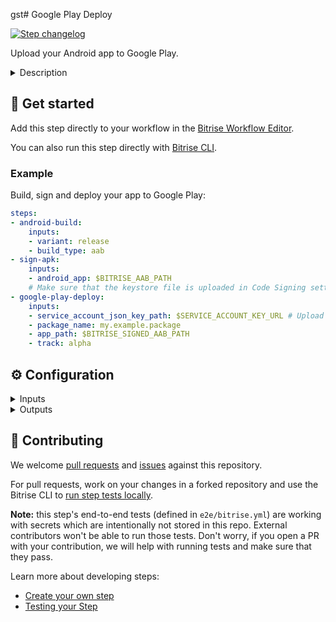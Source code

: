 gst# Google Play Deploy

[![Step changelog](https://shields.io/github/v/release/bitrise-io/steps-google-play-deploy?include_prereleases&label=changelog&color=blueviolet)](https://github.com/bitrise-io/steps-google-play-deploy/releases)

Upload your Android app to Google Play.

<details>
<summary>Description</summary>

The Step uploads your Android app to Google Play. It works with both APK and AAB files.

Please note that in order to successfully use this Step, you must [upload your first APK or AAB file manually](https://support.google.com/googleplay/android-developer/answer/9859152?hl=en&visit_id=637407764704794872-3953166533&rd=1), using Google's own web interface! 
Once you uploaded one APK or AAB of your app to Google Play manually, you can use our Step for all subsequent versions. 

### Configuring the Step

The Step uses Google's API so before attempting to use the Step, you need to [Set up Google API access](https://devcenter.bitrise.io/deploy/android-deploy/deploying-android-apps/#setting-up-google-play-api-access). This includes:
- [Linking your Google Developer Console to an API project](https://developers.google.com/android-publisher/getting_started#linking_your_api_project).
- [Setting up API access using a service account](https://developers.google.com/android-publisher/getting_started#using_a_service_account).
- Granting the necessary access rights to the service account. 
- Upload the service account JSON key to Bitrise and store it in a [Secret Env Var](https://devcenter.bitrise.io/builds/env-vars-secret-env-vars/). 

Due to the way the Google Play Publisher API works, you have to grant at least the following permissions to that service account:
- Edit store listing, pricing & distribution
- Manage Production APKs
- Manage Alpha & Beta APKs
- Manage Alpha & Beta users

Read the full process in our [Deploying Android apps guide](https://devcenter.bitrise.io/deploy/android-deploy/deploying-android-apps/).

To deploy your app with the Step:

1. In the **Service Account JSON key file path**, add the Secret that stores your service account JSON key. 
1. In the **App file path** input, set the path to your APK and/or AAB files. You can add multiple paths here, separated with a newline. 
   In most cases, the default values work well unless you changed the output variable of the Step that build your APK or AAB.
1. In the **Package name**  input, set the package name of your app.  
1. In the **Track** input, add the track to which you want to assign the app. This can be any of the built-in tracks or a custom track of your own.

### Troubleshooting 

If the Step fails, check the following:
- If it's an authentication error, check that your Secret points to the correct file (and that a file is uploaded at all). 
- Make sure your service account has the necessary access rights.
- Check that there's no typo in the package name and that you selected an existing track for the app. 

### Useful links 

- [Google Play Developer API - Getting Started](https://developers.google.com/android-publisher/getting_started)
- [Deploying Android apps](https://devcenter.bitrise.io/deploy/android-deploy/deploying-android-apps/)

### Related Steps 

- [TestFairy Deploy Android](https://www.bitrise.io/integrations/steps/testfairy-deploy-android)
- [AppCenter Android Deploy](https://www.bitrise.io/integrations/steps/appcenter-deploy-android)
- [Appetize.io Deploy](https://www.bitrise.io/integrations/steps/appetize-deploy)
- [Android Sign](https://www.bitrise.io/integrations/steps/sign-apk)
</details>

## 🧩 Get started

Add this step directly to your workflow in the [Bitrise Workflow Editor](https://devcenter.bitrise.io/steps-and-workflows/steps-and-workflows-index/).

You can also run this step directly with [Bitrise CLI](https://github.com/bitrise-io/bitrise).

### Example

Build, sign and deploy your app to Google Play:

```yaml
steps:
- android-build:
    inputs:
    - variant: release
    - build_type: aab
- sign-apk:
    inputs:
    - android_app: $BITRISE_AAB_PATH
    # Make sure that the keystore file is uploaded in Code Signing settings
- google-play-deploy:
    inputs:
    - service_account_json_key_path: $SERVICE_ACCOUNT_KEY_URL # Upload this in Code Signing settings
    - package_name: my.example.package
    - app_path: $BITRISE_SIGNED_AAB_PATH
    - track: alpha
```

## ⚙️ Configuration

<details>
<summary>Inputs</summary>

| Key | Description | Flags | Default |
| --- | --- | --- | --- |
| `service_account_json_key_path` | Path to the service account's JSON key file. It must be a Secret Environment Variable, pointing to either a file uploaded to Bitrise or to a remote download location. | required, sensitive |  |
| `package_name` | Package name of the app. | required |  |
| `app_path` | Path to the app bundle file(s) or APK file(s) to deploy. In the case of [multiple artifacts](https://developer.android.com/google/play/publishing/multiple-apks.html) deploy, you can specify multiple APKs and AABs as a newline (`\n`) or pipe (`\|`) separated list. | required | `$BITRISE_APK_PATH\n$BITRISE_AAB_PATH` |
| `expansionfile_path` | Path to the [expansion file](https://developer.android.com/google/play/expansion-files). Leave empty or provide exactly the same number of paths as in app_path, separated by `\|` character and start each path with the expansion file's type separated by a `:`. (main, patch) Format examples: - `main:/path/to/my/app.obb` - `patch:/path/to/my/app1.obb\|main:/path/to/my/app2.obb\|main:/path/to/my/app3.obb` |  |  |
| `track` | The track to which you want to assign the uploaded app.  Can be one of the built-in tracks (internal, alpha, beta, production), or a custom track name you added in Google Play Developer Console. | required | `alpha` |
| `user_fraction` | Portion of the users who should get the staged version of the app. Accepts values between 0.0 and 1.0 (exclusive-exclusive). Only applies if `Status` is `inProgress` or `halted`.  To release to all users, this input should not be defined (or should be blank). |  |  |
| `status` | The status of a release. For more information see the [API reference](https://developers.google.com/android-publisher/api-ref/rest/v3/edits.tracks#Status). |  |  |
| `release_name` | The name of the release. By default Play Store generates the name from the APK's `versionName` value. |  |  |
| `update_priority` | This allows your app to decide how strongly to recommend an update to the user. Accepts values between 0 and 5 with 0 being the lowest priority and 5 being the highest priority. By default this value is 0. For more information see here: https://developer.android.com/guide/playcore/in-app-updates#check-priority. |  | `0` |
| `whatsnews_dir` | Use this input to specify localized 'what's new' files directory. This directory should contain 'whatsnew' files postfixed with the locale. what's new file name pattern: `whatsnew-LOCALE` Example:  ``` + - [PATH/TO/WHATSNEW]     \|     + - whatsnew-en-US     \|     + - whatsnew-de-DE ``` Format examples: - "./"         # what's new files are in the repo root directory - "./whatsnew" # what's new files are in the whatsnew directory |  |  |
| `mapping_file` | The `mapping.txt` file provides a translation between the original and obfuscated class, method, and field names. |  | `$BITRISE_MAPPING_PATH` |
| `retry_without_sending_to_review` | If set to `true` and the initial change request fails, the changes will not be reviewed until they are manually sent for review from the Google Play Console UI. If set to `false`, the step fails if the changes can't be automatically sent to review. | required | `false` |
| `ack_bundle_installation_warning` | Must be set to `true` if the App Bundle installation may trigger a warning on user devices (for example, if installation size may be over a threshold, typically 100 MB). | required | `false` |
</details>

<details>
<summary>Outputs</summary>
There are no outputs defined in this step
</details>

## 🙋 Contributing

We welcome [pull requests](https://github.com/bitrise-io/steps-google-play-deploy/pulls) and [issues](https://github.com/bitrise-io/steps-google-play-deploy/issues) against this repository.

For pull requests, work on your changes in a forked repository and use the Bitrise CLI to [run step tests locally](https://devcenter.bitrise.io/bitrise-cli/run-your-first-build/).

**Note:** this step's end-to-end tests (defined in `e2e/bitrise.yml`) are working with secrets which are intentionally not stored in this repo. External contributors won't be able to run those tests. Don't worry, if you open a PR with your contribution, we will help with running tests and make sure that they pass.

Learn more about developing steps:

- [Create your own step](https://devcenter.bitrise.io/contributors/create-your-own-step/)
- [Testing your Step](https://devcenter.bitrise.io/contributors/testing-and-versioning-your-steps/)
